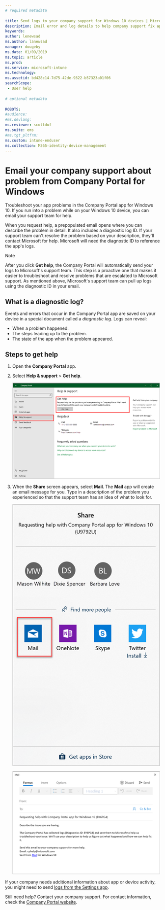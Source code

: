 ```yaml
---
# required metadata

title: Send logs to your company support for Windows 10 devices | Microsoft Docs
description: Email error and log details to help company support fix app problems
keywords:
author: lenewsad
ms.author: lanewsad
manager: dougeby
ms.date: 01/09/2019
ms.topic: article
ms.prod:
ms.service: microsoft-intune
ms.technology:
ms.assetid: bd428c14-7d75-42de-9322-b57323a01f06
searchScope:
 - User help

# optional metadata

ROBOTS:  
#audience:
#ms.devlang:
ms.reviewer: scottduf
ms.suite: ems
#ms.tgt_pltfrm:
ms.custom: intune-enduser
ms.collection: M365-identity-device-management
---
```


# Email your company support about problem from Company Portal for Windows

Troubleshoot your app problems in the Company Portal app for Windows 10. If you run into a problem while on your Windows 10 device, you can email your support team for help. 

When you request help, a prepopulated email opens where you can describe the problem in detail. It also includes a diagnostic log ID. If your support team can't resolve the problem based on your description, they'll contact Microsoft for help. Microsoft will need the diagnostic ID to reference the app's logs.   


> [!Note]
> After you click **Get help**, the Company Portal will automatically send your logs to Microsoft's support team. This step is a proactive one that makes it easier to troubleshoot and resolve problems that are escalated to Microsoft support. As mentioned above, Microsoft's support team can pull up logs using the diagnostic ID in your email.  

## What is a diagnostic log?

Events and errors that occur in the Company Portal app are saved on your device in a special document called a _diagnostic log_. Logs can reveal:  
* When a problem happened.  
* The steps leading up to the problem.  
* The state of the app when the problem appeared.   

## Steps to get help  

1. Open the **Company Portal** app.
2. Select **Help & support** > **Get help**.  

   ![Screenshot of the Help & support page, highlighting the left navigation bar and Get Help section.](./media/1812_UCP_Help_Support_Get_Help_Logs.png)    

3. When the **Share** screen appears, select **Mail**. The **Mail** app will create an email message for you. Type in a description of the problem you experienced so that the support team has an idea of what to look for.  

   ![Screenshot of the Share screen, highlighting the Mail app icon.](./media/1811_Mail_Logs_Windows_CPapp.png)  


   ![Screenshot of the prepopulated email that opens in the Mail app.](./media/1811_Get_Help_Email_Windows_CPapp.png)  

If your company needs additional information about app or device activity, you might need to send [logs from the Settings app](send-logs-to-your-it-admin-settings-windows.md).  

Still need help? Contact your company support. For contact information, check the [Company Portal website](https://go.microsoft.com/fwlink/?linkid=2010980).  
